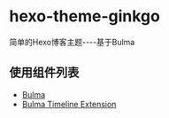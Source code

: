 # hexo-theme-ginkgo
简单的Hexo博客主题----基于Bulma

## 使用组件列表
* [Bulma](https://bulma.io/)
* [Bulma Timeline Extension](https://github.com/wikiki/bulma-extensions)